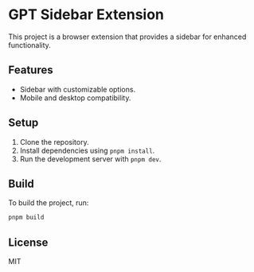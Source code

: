 # GPT Sidebar Extension

This project is a browser extension that provides a sidebar for enhanced functionality.

## Features
- Sidebar with customizable options.
- Mobile and desktop compatibility.

## Setup
1. Clone the repository.
2. Install dependencies using `pnpm install`.
3. Run the development server with `pnpm dev`.

## Build
To build the project, run:
```bash
pnpm build
```

## License
MIT
